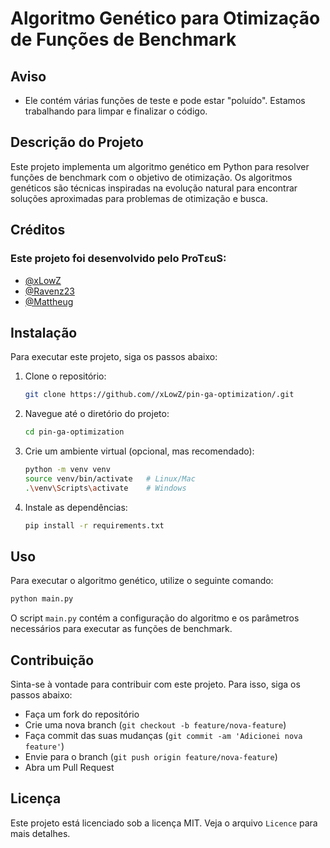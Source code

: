 # Algoritmo Genético para Otimização de Funções de Benchmark

## Aviso

- Ele contém várias funções de teste e pode estar "poluído". Estamos trabalhando para limpar e finalizar o código.

## Descrição do Projeto
Este projeto implementa um algoritmo genético em Python para resolver funções de benchmark com o objetivo de otimização. Os algoritmos genéticos são técnicas inspiradas na evolução natural para encontrar soluções aproximadas para problemas de otimização e busca.

## Créditos
### Este projeto foi desenvolvido pelo ProTεuS:

- [@xLowZ](https://github.com/xLowZ)
- [@Ravenz23](https://github.com/Ravenz23)
- [@Mattheug](https://github.com/Mattheug)

## Instalação
Para executar este projeto, siga os passos abaixo:

1. Clone o repositório:
    ```bash
    git clone https://github.com//xLowZ/pin-ga-optimization/.git
    ```
2. Navegue até o diretório do projeto:
    ```bash
    cd pin-ga-optimization 
    ```
3. Crie um ambiente virtual (opcional, mas recomendado):
    ```bash	
    python -m venv venv
    source venv/bin/activate   # Linux/Mac
    .\venv\Scripts\activate    # Windows
    ```
4. Instale as dependências:
    ```bash
    pip install -r requirements.txt
    ```
## Uso
Para executar o algoritmo genético, utilize o seguinte comando:

```bash
python main.py
```

O script `main.py` contém a configuração do algoritmo e os parâmetros necessários para executar as funções de benchmark.

## Contribuição

Sinta-se à vontade para contribuir com este projeto. Para isso, siga os passos abaixo:

- Faça um fork do repositório
- Crie uma nova branch (`git checkout -b feature/nova-feature`)
- Faça commit das suas mudanças (`git commit -am 'Adicionei nova feature'`)
- Envie para o branch (`git push origin feature/nova-feature`)
- Abra um Pull Request

## Licença

Este projeto está licenciado sob a licença MIT. Veja o arquivo `Licence` para mais detalhes.

